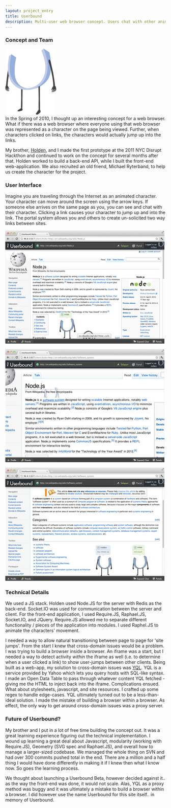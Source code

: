 ```yaml
---
layout: project_entry
title: Userbound
description: Multi-user web browser concept. Users chat with other animated users on the same page. Clicking a link makes your character jump up into the link.
---
```

### Concept and Team
<div class='ub-character'><img alt="The Character" src="/images/userbound-character.png"/></div>
In the Spring of 2010, I thought up an interesting concept for a web browser. What if there was a web browser where everyone using that web browser was represented as a character on the page being viewed. Further, when characters clicked on links, the characters would actually jump up into the links.

My brother, [Holden](https://github.com/hs89), and I made the first prototype at the 2011 NYC Disrupt Hackthon and continued to work on the concept for several months after that. Holden worked to build a back-end API, while I built the front-end web-application. We also recruited an old friend, Michael Ryterband, to help us create the character for the project.

### User Interface
Imagine you are traveling through the Internet as an animated character. Your character can  move around the screen using the arrow keys.  If someone else arrives on the same page as you, you can see and chat with their character.  Clicking a link causes your character to jump up and into the link.  The portal system allows you and others to create un-solicited two way links between sites.

<a href="/images/userbound-shot-a.png"><img alt="Userbound Interface" src="/images/userbound-shot-a-thumb.jpg" /></a>

<a href="/images/userbound-shot-b.png"><img alt="Link Jump in the Userbound Interface" src="/images/userbound-shot-b-thumb.jpg" /></a>

<a href="/images/userbound-shot-c.png"><img alt="Chatting with Another User in the Userbound Interface" src="/images/userbound-shot-c-thumb.jpg" /></a>



### Technical Details
We used a JS stack.  Holden used Node.JS for the server with Redis as the back-end.  Socket.IO was used for communication between the server and client.  For the front-end application, I used Require.JS, Raphael.JS, Socket.IO, and JQuery. Require.JS allowed me to separate different functionality / pieces of the application into modules. I used Raphel.JS to animate the characters' movement.

I needed a way to allow natural transitioning between page to page for 'site jumps'. From the start I knew that cross-domain issues would be a problem. I was trying to build a browser inside a browser. An iframe was a start, but I needed a way to detect activity *within* the iframe as well (i.e. to determine when a user clicked a link) to show user-jumps between other clients.  Being built as a web-app, my solution to cross-domain issues was [YQL](http://developer.yahoo.com/yql/). YQL is a service provided by Yahoo which lets you query hosts with SQL-like syntax. I made an Open Data Table to pass through whatever content YQL fetched - giving me the HTML to inject back into the iframe. Complications ensued. What about stylesheets, javascript, and site resources. I crafted up some regex to handle edge-cases.  YQL ultimately turned out to be a less-than-ideal solution. I made the mistake of building a browser within a browser. As effect, the only way to get around cross-domain issues was a proxy server. 

### Future of Userbound?
My brother and I put in a lot of free time building the concept out. It was a great learning experience figuring out the technical implementation. I wound up learning a great deal about Javascript, modularity (working with Require.JS), Geometry (SVG spec and Raphael.JS), and overall how to manage a larger-sized codebase.  We managed the whole thing on SVN and had over 300 commits pushed total in the end.  There are a million and a half thing I would have done differently in making it if I knew then what I know now. So goes the learning process. 

We thought about launching a Userbound Beta, however decided against it.. as the way the front-end was done, it would not scale. Alas, YQL as a proxy method was buggy and it was ultimately a mistake to build a browser within a browser.  I did however use the name Userbound for this site itself.. in memory of Userbound.
